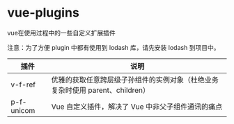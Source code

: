 # vue-plugins
vue在使用过程中的一些自定义扩展插件

注意：为了方便 plugin 中都有使用到 lodash 库，请先安装 lodash 到项目中。

插件 | 说明
---|---
v-f-ref | 优雅的获取任意跨层级子孙组件的实例对象（杜绝业务复杂时使用 parent、children）
p-f-unicom | Vue 自定义插件，解决了 Vue 中非父子组件通讯的痛点